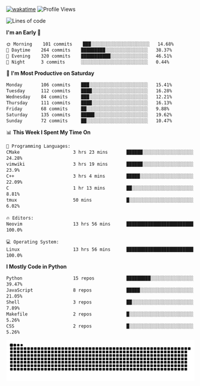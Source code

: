 [![wakatime](https://wakatime.com/badge/user/b920b284-3cde-4cd4-b72e-f7f22d050b16.svg)](https://wakatime.com/@b920b284-3cde-4cd4-b72e-f7f22d050b16)
![Profile Views](http://img.shields.io/badge/Profile%20Views-856-blue)
<!--START_SECTION:waka-->
![Lines of code](https://img.shields.io/badge/From%20Hello%20World%20I%27ve%20Written--440%20Thousand%20lines%20of%20code-blue)

**I'm an Early 🐤** 

```text
🌞 Morning    101 commits    ███░░░░░░░░░░░░░░░░░░░░░░   14.68% 
🌆 Daytime    264 commits    █████████░░░░░░░░░░░░░░░░   38.37% 
🌃 Evening    320 commits    ███████████░░░░░░░░░░░░░░   46.51% 
🌙 Night      3 commits      ░░░░░░░░░░░░░░░░░░░░░░░░░   0.44%

```
📅 **I'm Most Productive on Saturday** 

```text
Monday       106 commits    ███░░░░░░░░░░░░░░░░░░░░░░   15.41% 
Tuesday      112 commits    ████░░░░░░░░░░░░░░░░░░░░░   16.28% 
Wednesday    84 commits     ███░░░░░░░░░░░░░░░░░░░░░░   12.21% 
Thursday     111 commits    ████░░░░░░░░░░░░░░░░░░░░░   16.13% 
Friday       68 commits     ██░░░░░░░░░░░░░░░░░░░░░░░   9.88% 
Saturday     135 commits    █████░░░░░░░░░░░░░░░░░░░░   19.62% 
Sunday       72 commits     ██░░░░░░░░░░░░░░░░░░░░░░░   10.47%

```


📊 **This Week I Spent My Time On** 

```text
💬 Programming Languages: 
CMake                    3 hrs 23 mins       ██████░░░░░░░░░░░░░░░░░░░   24.28% 
vimwiki                  3 hrs 19 mins       ██████░░░░░░░░░░░░░░░░░░░   23.9% 
C++                      3 hrs 4 mins        █████░░░░░░░░░░░░░░░░░░░░   22.09% 
C                        1 hr 13 mins        ██░░░░░░░░░░░░░░░░░░░░░░░   8.81% 
tmux                     50 mins             █░░░░░░░░░░░░░░░░░░░░░░░░   6.02%

🔥 Editors: 
Neovim                   13 hrs 56 mins      █████████████████████████   100.0%

💻 Operating System: 
Linux                    13 hrs 56 mins      █████████████████████████   100.0%

```

**I Mostly Code in Python** 

```text
Python                   15 repos            █████████░░░░░░░░░░░░░░░░   39.47% 
JavaScript               8 repos             █████░░░░░░░░░░░░░░░░░░░░   21.05% 
Shell                    3 repos             ██░░░░░░░░░░░░░░░░░░░░░░░   7.89% 
Makefile                 2 repos             █░░░░░░░░░░░░░░░░░░░░░░░░   5.26% 
CSS                      2 repos             █░░░░░░░░░░░░░░░░░░░░░░░░   5.26%

```



<!--END_SECTION:waka-->
![Snake animation](https://raw.githubusercontent.com/timmypidashev/timmypidashev/main/commits.svg)

